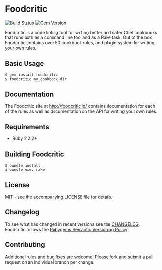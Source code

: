 # Foodcritic

[![Build Status](https://travis-ci.org/acrmp/foodcritic.svg?branch=master)](https://travis-ci.org/acrmp/foodcritic) [![Gem Version](https://badge.fury.io/rb/foodcritic.svg)](http://badge.fury.io/rb/foodcritic)

Foodcritic is a code linting tool for writing better and safer Chef cookbooks that runs both as a command line tool and as a Rake task. Out of the box Foodcritic contains over 50 cookbook rules, and plugin system for writing your own rules.

## Basic Usage

```shell
$ gem install foodcritic
$ foodcritic my_cookbook_dir
```

## Documentation

The Foodcritic site at <http://foodcritic.io/> contains documentation for each of the rules as well as documentation on the API for writing your own rules.

## Requirements

- Ruby 2.2.2+

## Building Foodcritic

```
$ bundle install
$ bundle exec rake
```

## License

MIT - see the accompanying [LICENSE](https://github.com/acrmp/foodcritic/blob/master/LICENSE) file for details.

## Changelog

To see what has changed in recent versions see the [CHANGELOG](https://github.com/acrmp/foodcritic/blob/master/CHANGELOG.md). Foodcritic follows the [Rubygems Semantic Versioning Policy](http://guides.rubygems.org/patterns/#semantic-versioning).

## Contributing

Additional rules and bug fixes are welcome! Please fork and submit a pull request on an individual branch per change.

